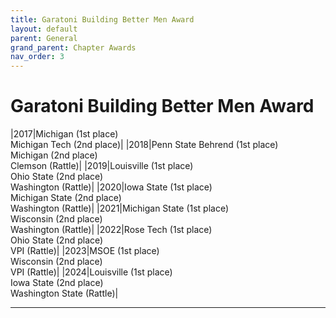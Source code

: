 ```yaml
---
title: Garatoni Building Better Men Award
layout: default
parent: General
grand_parent: Chapter Awards
nav_order: 3
---
```


# Garatoni Building Better Men Award

|2017|Michigan (1st place)<br>Michigan Tech (2nd place)|
|2018|Penn State Behrend (1st place)<br>Michigan (2nd place)<br>Clemson (Rattle)|
|2019|Louisville (1st place)<br>Ohio State (2nd place)<br>Washington (Rattle)|
|2020|Iowa State (1st place)<br>Michigan State (2nd place)<br>Washington (Rattle)|
|2021|Michigan State (1st place)<br>Wisconsin (2nd place)<br>Washington (Rattle)|
|2022|Rose Tech (1st place)<br>Ohio State (2nd place)<br>VPI (Rattle)|
|2023|MSOE (1st place)<br>Wisconsin (2nd place)<br>VPI (Rattle)|
|2024|Louisville (1st place)<br>Iowa State (2nd place)<br>Washington State (Rattle)|

----